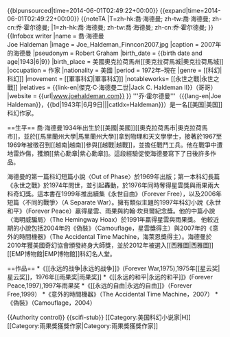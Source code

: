 {{blpunsourced|time=2014-06-01T02:49:22+00:00}}
{{expand|time=2014-06-01T02:49:22+00:00}}
{{noteTA
|T=zh-hk:喬·海德曼; zh-tw:喬·海德曼; zh-cn:乔·霍尔德曼;
|1=zh-hk:喬·海德曼; zh-tw:喬·海德曼; zh-cn:乔·霍尔德曼;
}}
{{Infobox writer <!-- for more information see [[:Template:Infobox_writer/doc|:Template:Infobox writer/doc]] -->
|name = 喬·海德曼<br />Joe Haldeman
|image       = Joe_Haldeman_Finncon2007.jpg
|caption     = 2007年的海德曼
|pseudonym   = Robert Graham
|birth_date  = {{birth date and age|1943|6|9}}
|birth_place = 美國奧克拉荷馬州[[奧克拉荷馬城|奧克拉荷馬城]]
|occupation  = 作家
|nationality = 美國
|period      = 1972年–現在<!-- maybe present; ISFDB lists a 2011 novel -->
|genre       = [[科幻|科幻]]
|movement    = [[軍事科幻|軍事科幻]]
|notableworks= [[永世之戰|永世之戰]]
|relatives   = {{link-en|傑克·C·海德曼二世|Jack C. Haldeman II}}（哥哥）
|website     = {{url|www.joehaldeman.com}}
}}
'''乔·霍尔德曼'''（{{lang-en|Joe Haldeman}}，{{bd|1943年|6月9日|||catIdx=Haldeman}}）是一名[[美国|美国]]科幻作家。

==生平==
喬·海德曼1934年出生於[[美國|美國]][[奧克拉荷馬市|奧克拉荷馬市]]，並於[[馬里蘭州大學|馬里蘭州大學]]拿到物理和天文學學士，接著於1967至1969年被徵召到[[越南|越南]]參與[[越戰|越戰]]，並擔任戰鬥工兵。他在戰爭中遭地雷炸傷，獲頒[[紫心勳章|紫心勳章]]。這段經驗促使海德曼寫下了日後許多作品。

海德曼的第一篇科幻短篇小說〈Out of Phase〉於1969年出版；第一本科幻長篇《永世之戰》於1974年問世，並引起轟動，於1976年同時奪得星雲獎與雨果兩大科奇幻獎。這本書在1999年推出續集《永世自由》（Forever Free），以及2006年短篇〈不同的戰爭〉（A Separate War）。擁有類似主題的1997年科幻小說《永世和平》（Forever Peace）贏得星雲、雨果與約翰‧坎貝爾紀念獎。他的中篇小說〈海明威騙局〉（The Hemingway Hoax）於1991年贏得星雲與雨果獎。
他較近期的小說包括2004年的《偽裝》（Camouflage，星雲獎得主）與2007年的《意外的時間機器》（The Accidental Time Machine，海萊恩獎得主）。海德曼於2010年獲美國奇幻協會頒發終身大師獎，並於2012年被選入[[西雅圖|西雅圖]][[EMP博物館|EMP博物館]]科幻名人堂。

==作品==
*《[[永远的战争|永远的战争]]》(Forever War,1975),1975年[[星云奖|星云奖]]，1976年[[雨果奖|雨果奖]]
*《[[永远的和平|永远的和平]]》(Forever Peace,1997),1997年雨果奖
*《[[永远的自由|永远的自由]]》（Forever Free,1999）
*《意外的時間機器》（The Accidental Time Machine，2007）
*《偽裝》（Camouflage，2004）

{{Authority control}}
{{scifi-stub}}
[[Category:美国科幻小说家|H]]
[[Category:雨果獎獲獎作家|Category:雨果獎獲獎作家]]